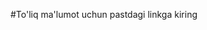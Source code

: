 #To'liq ma'lumot uchun pastdagi linkga kiring
<a href="https://aeolian-coaster-caa.notion.site/JWT-token-4c2bf3bd954d46b6b860d7f54fe4a77f"></a>
